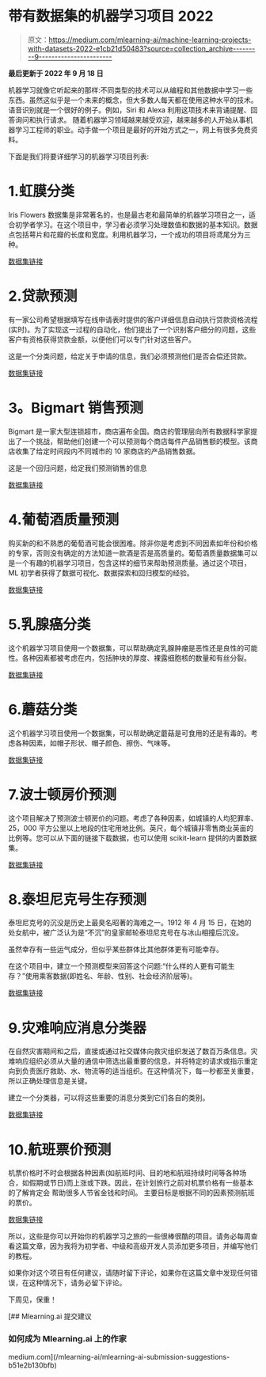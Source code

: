 # 带有数据集的机器学习项目 2022

> 原文：<https://medium.com/mlearning-ai/machine-learning-projects-with-datasets-2022-e1cb21d50483?source=collection_archive---------9----------------------->

**最后更新于 2022 年 9 月 18 日**

机器学习就像它听起来的那样:不同类型的技术可以从编程和其他数据中学习一些东西。虽然这似乎是一个未来的概念，但大多数人每天都在使用这种水平的技术。语音识别就是一个很好的例子。例如，Siri 和 Alexa 利用这项技术来背诵提醒、回答询问和执行请求。
随着机器学习领域越来越受欢迎，越来越多的人开始从事机器学习工程师的职业。动手做一个项目是最好的开始方式之一，网上有很多免费资料。

下面是我们将要详细学习的机器学习项目列表:

# 1.虹膜分类

Iris Flowers 数据集是非常著名的，也是最古老和最简单的机器学习项目之一，适合初学者学习。在这个项目中，学习者必须学习处理数值和数据的基本知识。数据点包括萼片和花瓣的长度和宽度。利用机器学习，一个成功的项目将鸢尾分为三种。

[数据集链接](https://www.kaggle.com/datasets/ssiddharth408/iris-flower-species-classification-dataset)

# 2.贷款预测

有一家公司希望根据填写在线申请表时提供的客户详细信息自动执行贷款资格流程(实时)。为了实现这一过程的自动化，他们提出了一个识别客户细分的问题，这些客户有资格获得贷款金额，以便他们可以专门针对这些客户。

这是一个分类问题，给定关于申请的信息，我们必须预测他们是否会偿还贷款。

[数据集链接](https://www.kaggle.com/datasets/ssiddharth408/loan-prediction-dataset)

# **3。Bigmart 销售预测**

Bigmart 是一家大型连锁超市，商店遍布全国。商店的管理层向所有数据科学家提出了一个挑战，帮助他们创建一个可以预测每个商店每件产品销售额的模型。该商店收集了给定时间段内不同城市的 10 家商店的产品销售数据。

这是一个回归问题，给定我们预测销售的信息

[数据集链接](https://www.kaggle.com/datasets/ssiddharth408/bigmart-sales-prediction)

# 4.葡萄酒质量预测

购买新的和不熟悉的葡萄酒可能会很困难。除非你是考虑到不同因素如年份和价格的专家，否则没有确定的方法知道一款酒是否是高质量的。葡萄酒质量数据集可以是一个有趣的机器学习项目，包含这样的细节来帮助预测质量。通过这个项目，ML 初学者获得了数据可视化、数据探索和回归模型的经验。

[数据集链接](https://www.kaggle.com/datasets/ssiddharth408/wine-quality-dataset)

# 5.乳腺癌分类

这个机器学习项目使用一个数据集，可以帮助确定乳腺肿瘤是恶性还是良性的可能性。各种因素都被考虑在内，包括肿块的厚度、裸露细胞核的数量和有丝分裂。

[数据集链接](https://www.kaggle.com/datasets/ssiddharth408/breast-cancer-prediction)

# 6.蘑菇分类

这个机器学习项目使用一个数据集，可以帮助确定蘑菇是可食用的还是有毒的。考虑各种因素，如帽子形状、帽子颜色、擦伤、气味等。

[数据集链接](https://www.kaggle.com/datasets/ssiddharth408/mushroom-classification)

# 7.波士顿房价预测

这个项目解决了预测波士顿房价的问题。考虑了各种因素，如城镇的人均犯罪率、25，000 平方公里以上地段的住宅用地比例。英尺，每个城镇非零售商业英亩的比例等。您可以从下面的链接下载数据，也可以使用 scikit-learn 提供的内置数据集。

[数据集链接](https://www.kaggle.com/datasets/altavish/boston-housing-dataset?resource=download)

# 8.泰坦尼克号生存预测

泰坦尼克号的沉没是历史上最臭名昭著的海难之一。1912 年 4 月 15 日，在她的处女航中，被广泛认为是“不沉”的皇家邮轮泰坦尼克号在与冰山相撞后沉没。

虽然幸存有一些运气成分，但似乎某些群体比其他群体更有可能幸存。

在这个项目中，建立一个预测模型来回答这个问题:“什么样的人更有可能生存？”使用乘客数据(即姓名、年龄、性别、社会经济阶层等)。

[数据集链接](https://www.kaggle.com/competitions/titanic/data)

# 9.灾难响应消息分类器

在自然灾害期间和之后，直接或通过社交媒体向救灾组织发送了数百万条信息。灾难响应组织必须从大量的通信中筛选出最重要的信息，并将特定的请求或指示重定向到负责医疗救助、水、物流等的适当组织。在这种情况下，每一秒都至关重要，所以正确处理信息是关键。

建立一个分类器，可以将这些重要的消息分类到它们各自的类别。

[数据集链接](https://www.kaggle.com/datasets/sidharth178/disaster-response-messages)

# 10.航班票价预测

机票价格时不时会根据各种因素(如航班时间、目的地和航班持续时间等各种场合，如假期或节日)而上涨或下跌。因此，在计划旅行之前对机票价格有一些基本的了解肯定会
帮助很多人节省金钱和时间。
主要目标是根据不同的因素预测航班的票价。

[数据集链接](https://www.kaggle.com/datasets/nikhilmittal/flight-fare-prediction-mh)

所以，这些是你可以开始你的机器学习之旅的一些很棒很酷的项目。请务必每周查看这篇文章，因为我将为初学者、中级和高级开发人员添加更多项目，并编写他们的教程。

如果你对这个项目有任何建议，请随时留下评论，如果你在这篇文章中发现任何错误，在这种情况下，请务必留下评论。

下周见，保重！

[](/mlearning-ai/mlearning-ai-submission-suggestions-b51e2b130bfb) [## Mlearning.ai 提交建议

### 如何成为 Mlearning.ai 上的作家

medium.com](/mlearning-ai/mlearning-ai-submission-suggestions-b51e2b130bfb)